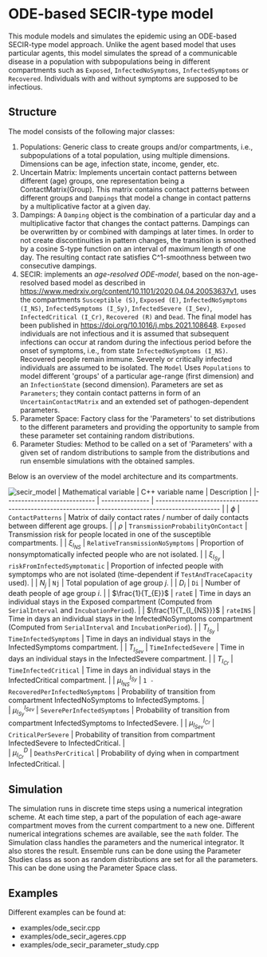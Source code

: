# ODE-based SECIR-type model

This module models and simulates the epidemic using an ODE-based SECIR-type model approach. Unlike the agent based model that uses particular agents, this model simulates the spread of a communicable disease in a population with subpopulations being in different compartments such as `Exposed`, `InfectedNoSymptoms`, `InfectedSymptoms` or `Recovered`. Individuals with and without symptoms are supposed to be infectious.

## Structure

The model consists of the following major classes:
1. Populations: Generic class to create groups and/or compartments, i.e., subpopulations of a total population, using multiple dimensions. Dimensions can be age, infection state, income, gender, etc. 
2. Uncertain Matrix: Implements uncertain contact patterns between different (age) groups, one representation being a ContactMatrix(Group). This matrix contains contact patterns between different groups and `Dampings` that model a change in contact patterns by a multiplicative factor at a given day.
3. Dampings: A `Damping` object is the combination of a particular day and a multiplicative factor that changes the contact patterns. Dampings can be overwritten by or combined with dampings at later times. In order to not create discontinuities in pattern changes, the transition is smoothed by a cosine S-type function on an interval of maximum length of one day. The resulting contact rate satisfies C^1-smoothness between two consecutive dampings.
4. SECIR: implements an *age-resolved ODE-model*, based on the non-age-resolved based model as described in https://www.medrxiv.org/content/10.1101/2020.04.04.20053637v1, uses the compartments `Susceptible (S)`, `Exposed (E)`, `InfectedNoSymptoms (I_NS)`, `InfectedSymptoms (I_Sy)`, `InfectedSevere (I_Sev)`, `InfectedCritical (I_Cr)`, `Recovered (R)` and `Dead`. The final model has been published in https://doi.org/10.1016/j.mbs.2021.108648. `Exposed` individuals are not infectious and it is assumed that subsequent infections can occur at random during the infectious period before the onset of symptoms, i.e., from state `InfectedNoSymptoms (I_NS)`. Recovered people remain immune. Severely or critically infected individuals are assumed to be isolated. The `Model` Uses `Populations` to model different 'groups' of a particular age-range (first dimension) and an `InfectionState` (second dimension). Parameters are set as `Parameters`; they contain contact patterns in form of an `UncertainContactMatrix` and an extended set of pathogen-dependent parameters.
5. Parameter Space: Factory class for the 'Parameters' to set distributions to the different parameters and providing the opportunity to sample from these parameter set containing random distributions.
6. Parameter Studies: Method to be called on a set of 'Parameters' with a given set of random distributions to sample from the distributions and run ensemble simulations with the obtained samples.

Below is an overview of the model architecture and its compartments.

![secir_model](https://github.com/DLR-SC/memilio/assets/69154294/d99b257b-1cc2-447d-8e32-ba3aa8329c0c)
| Mathematical variable                   | C++ variable name | Description |
|---------------------------- | --------------- | -------------------------------------------------------------------------------------------------- |
| $\phi$                      |  `ContactPatterns`               | Matrix of daily contact rates / number of daily contacts between different age groups. |
| $\rho$                      |  `TransmissionProbabilityOnContact`               | Transmission risk for people located in one of the susceptible compartments. |
| $\xi_{I_{NS}}$               |  `RelativeTransmissionNoSymptoms`               | Proportion of nonsymptomatically infected people who are not isolated. |
| $\xi_{I_{Sy}}$               | `riskFromInfectedSymptomatic`                | Proportion of infected people with symptomps who are not isolated (time-dependent if `TestAndTraceCapacity` used). |
| $N_j$                         | `Nj`   | Total population of age group $j$. |
| $D_i$                         |  `Di`  | Number of death people of age group $i$. |
| $\frac{1}{T_{E}}$                    |  `rateE`               | Time in days an individual stays in the Exposed compartment  (Computed from `SerialInterval` and `IncubationPeriod`). |
| $\frac{1}{T_{I_{NS}}}$                    |  `rateINS`               | Time in days an individual stays in the InfectedNoSymptoms compartment (Computed from `SerialInterval` and `IncubationPeriod`). |
| $T_{I_{Sy}}$                    |  `TimeInfectedSymptoms`               | Time in days an individual stays in the InfectedSymptoms compartment. |
| $T_{I_{Sev}}$                       |  `TimeInfectedSevere`               | Time in days an individual stays in the InfectedSevere compartment. |
| $T_{I_{Cr}}$                       |  `TimeInfectedCritical`               | Time in days an individual stays in the InfectedCritical compartment. |
| $\mu_{I_{NS}}^{I_{Sy}}$              |   `1 - RecoveredPerInfectedNoSymptoms`              | Probability of transition from compartment InfectedNoSymptoms to InfectedSymptoms. |  
| $\mu_{I_{Sy}}^{I_{Sev}}$              |   `SeverePerInfectedSymptoms`              | Probability of transition from compartment InfectedSymptoms to InfectedSevere. |
| $\mu_{I_{Sev}}^{I_{Cr}}$              |   `CriticalPerSevere`              | Probability of transition from compartment InfectedSevere to InfectedCritical. |  
| $\mu_{I_{Cr}}^{D}$              |   `DeathsPerCritical`              | Probability of dying when in compartment InfectedCritical. |   


## Simulation

The simulation runs in discrete time steps using a numerical integration scheme. At each time step, a part of the population of each age-aware compartment moves from the current compartment to a new one. Different numerical integrations schemes are available, see the `math` folder. The Simulation class handles the parameters and the numerical integrator. It also stores the result. Ensemble runs can be done using the Parameter Studies class as soon as random distributions are set for all the parameters. This can be done using the Parameter Space class.

## Examples

Different examples can be found at:

- examples/ode_secir.cpp
- examples/ode_secir_ageres.cpp
- examples/ode_secir_parameter_study.cpp
